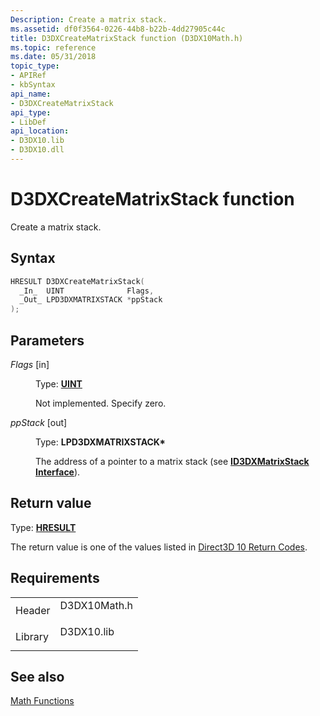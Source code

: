 ```yaml
---
Description: Create a matrix stack.
ms.assetid: df0f3564-0226-44b8-b22b-4dd27905c44c
title: D3DXCreateMatrixStack function (D3DX10Math.h)
ms.topic: reference
ms.date: 05/31/2018
topic_type: 
- APIRef
- kbSyntax
api_name: 
- D3DXCreateMatrixStack
api_type: 
- LibDef
api_location: 
- D3DX10.lib
- D3DX10.dll
---
```


# D3DXCreateMatrixStack function

Create a matrix stack.

## Syntax


```C++
HRESULT D3DXCreateMatrixStack(
  _In_  UINT              Flags,
  _Out_ LPD3DXMATRIXSTACK *ppStack
);
```



## Parameters

<dl> <dt>

*Flags* \[in\]
</dt> <dd>

Type: **[**UINT**](https://msdn.microsoft.com/library/Aa383751(v=VS.85).aspx)**

Not implemented. Specify zero.

</dd> <dt>

*ppStack* \[out\]
</dt> <dd>

Type: **LPD3DXMATRIXSTACK\***

The address of a pointer to a matrix stack (see [**ID3DXMatrixStack Interface**](d3d10-id3dxmatrixstack.md)).

</dd> </dl>

## Return value

Type: **[**HRESULT**](https://msdn.microsoft.com/library/Bb401631(v=MSDN.10).aspx)**

The return value is one of the values listed in [Direct3D 10 Return Codes](d3d10-graphics-reference-returnvalues.md).

## Requirements



|                    |                                                                                         |
|--------------------|-----------------------------------------------------------------------------------------|
| Header<br/>  | <dl> <dt>D3DX10Math.h</dt> </dl> |
| Library<br/> | <dl> <dt>D3DX10.lib</dt> </dl>   |



## See also

<dl> <dt>

[Math Functions](d3d10-graphics-reference-d3dx10-functions-math.md)
</dt> </dl>

 

 




